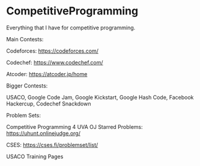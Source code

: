 # CompetitiveProgramming
Everything that I have for competitive programming. 

Main Contests:

Codeforces: https://codeforces.com/

Codechef: https://www.codechef.com/

Atcoder: https://atcoder.jp/home

Bigger Contests:

USACO, Google Code Jam, Google Kickstart, Google Hash Code, Facebook Hackercup, Codechef Snackdown

Problem Sets:

Competitive Programming 4 UVA OJ Starred Problems: https://uhunt.onlinejudge.org/

CSES: https://cses.fi/problemset/list/

USACO Training Pages
